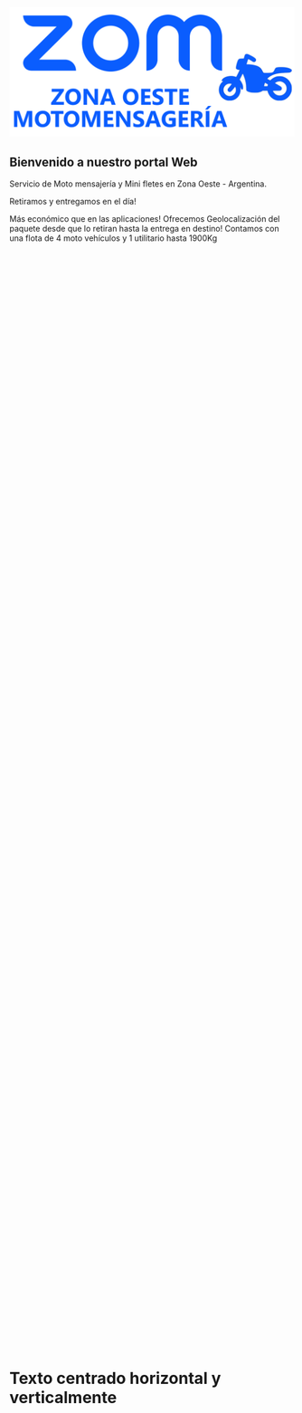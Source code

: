 <!DOCTYPE html>
<html lang="en">
<head>
    <meta charset="UTF-8">
    <meta name="viewport" content="width=device-width, initial-scale=1.0">
    <title>ZONA OESTE MENSAJERÍA</title> <!-- Título del sitio web -->
</head>
<body>
    <img src="Zoom-Logo.png" alt="Logo de Zona Oeste Mensajería">
    <h2 class="centrar-texto">Bienvenido a nuestro portal Web</h2>
</body>
</html>
Servicio de Moto mensajería
y Mini fletes en Zona Oeste - Argentina.

Retiramos y entregamos en el día!

Más económico que en las aplicaciones!
Ofrecemos Geolocalización del paquete desde que lo retiran hasta la entrega en destino!
Contamos con una flota de 4 moto vehículos y 1 utilitario hasta 1900Kg

<!DOCTYPE html>
<html lang="en">
<head>
    <meta charset="UTF-8">
    <meta name="viewport" content="width=device-width, initial-scale=1.0">
    <title>Centrar texto vertical y horizontalmente</title>
    <style>
        .centrar-contenedor {
            display: flex;
            justify-content: center;  /* Centrar horizontalmente */
            align-items: center;     /* Centrar verticalmente */
            height: 100vh;           /* Usar toda la altura de la ventana */
        }
    </style>
</head>
<body>
    <div class="centrar-contenedor">
        <h1>Texto centrado horizontal y verticalmente</h1>
    </div>
</body>
</html>

3. Centrar usando grid (otra opción moderna)

<!DOCTYPE html>
<html lang="en">
<head>
    <meta charset="UTF-8">
    <meta name="viewport" content="width=device-width, initial-scale=1.0">
    <title>Centrar texto con Grid</title>
    <style>
        .centrar-contenedor {
            display: grid;
            place-items: center;  /* Centra horizontal y verticalmente */
            height: 100vh;
        }
    </style>
</head>
<body>
    <div class="centrar-contenedor">
        <h1>Texto centrado con Grid</h1>
    </div>
</body>
</html>
